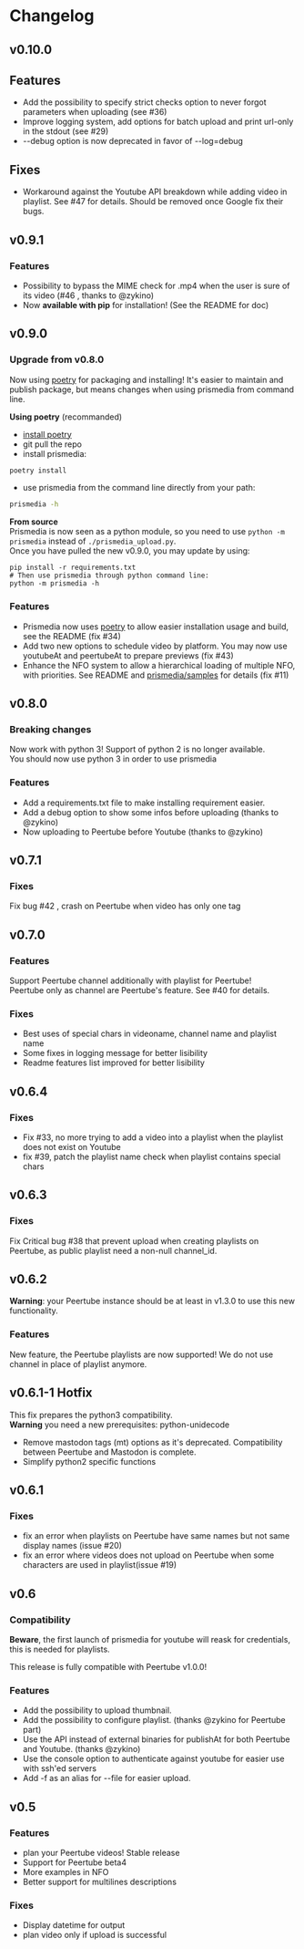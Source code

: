 # Changelog

## v0.10.0

## Features
 - Add the possibility to specify strict checks option to never forgot parameters when uploading (see #36)
 - Improve logging system, add options for batch upload and print url-only in the stdout (see #29)
 - --debug option is now deprecated in favor of --log=debug 
 
## Fixes
 - Workaround against the Youtube API breakdown while adding video in playlist. See #47 for details. Should be removed once Google fix their bugs.


## v0.9.1

### Features
 - Possibility to bypass the MIME check for .mp4 when the user is sure of its video (#46 , thanks to @zykino)
 - Now **available with pip** for installation! (See the README for doc)


## v0.9.0

### Upgrade from v0.8.0
Now using [poetry](https://python-poetry.org/) for packaging and installing! It's easier to maintain and publish package, but means changes when using prismedia from command line.  

**Using poetry** (recommanded)

- [install poetry](https://python-poetry.org/docs/#installation)
- git pull the repo
- install prismedia:
```bash
poetry install
```
- use prismedia from the command line directly from your path:
```bash
prismedia -h
```

**From source**  
Prismedia is now seen as a python module, so you need to use `python -m prismedia` instead of `./prismedia_upload.py`.  
Once you have pulled the new v0.9.0, you may update by using:
```
pip install -r requirements.txt
# Then use prismedia through python command line:
python -m prismedia -h
```

### Features
 - Prismedia now uses [poetry](https://python-poetry.org) to allow easier installation usage and build, see the README (fix #34)
 - Add two new options to schedule video by platform. You may now use youtubeAt and peertubeAt to prepare previews (fix #43)
 - Enhance the NFO system to allow a hierarchical loading of multiple NFO, with priorities. See README and [prismedia/samples](prismedia/samples) for details (fix #11)

## v0.8.0

### Breaking changes
Now work with python 3! Support of python 2 is no longer available.  
You should now use python 3 in order to use prismedia

### Features
 - Add a requirements.txt file to make installing requirement easier.  
 - Add a debug option to show some infos before uploading (thanks to @zykino)  
 - Now uploading to Peertube before Youtube (thanks to @zykino)

## v0.7.1

### Fixes
Fix bug #42 , crash on Peertube when video has only one tag

## v0.7.0

### Features
Support Peertube channel additionally with playlist for Peertube!  
Peertube only as channel are Peertube's feature. See #40 for details.

### Fixes
 - Best uses of special chars in videoname, channel name and playlist name
 - Some fixes in logging message for better lisibility
 - Readme features list improved for better lisibility

## v0.6.4

### Fixes
 - Fix #33, no more trying to add a video into a playlist when the playlist does not exist on Youtube
 - fix #39, patch the playlist name check when playlist contains special chars

## v0.6.3

### Fixes
Fix Critical bug #38 that prevent upload when creating playlists on Peertube, as public playlist need a non-null channel_id.

## v0.6.2

**Warning**: your Peertube instance should be at least in v1.3.0 to use this new functionality.

### Features
New feature, the Peertube playlists are now supported!
We do not use channel in place of playlist anymore.

## v0.6.1-1 Hotfix
This fix prepares the python3 compatibility.  
**Warning** you need a new prerequisites: python-unidecode

 - Remove mastodon tags (mt) options as it's deprecated. Compatibility between Peertube and Mastodon is complete.
 - Simplify python2 specific functions

## v0.6.1

### Fixes
 - fix an error when playlists on Peertube have same names but not same display names (issue #20)
 - fix an error where videos does not upload on Peertube when some characters are used in playlist(issue #19)

## v0.6

### Compatibility ###
**Beware**, the first launch of prismedia for youtube will reask for credentials, this is needed for playlists.

This release is fully compatible with Peertube v1.0.0!

### Features
 - Add the possibility to upload thumbnail.
 - Add the possibility to configure playlist. (thanks @zykino for Peertube part)
 - Use the API instead of external binaries for publishAt for both Peertube and Youtube. (thanks @zykino)
 - Use the console option to authenticate against youtube for easier use with ssh'ed servers
 - Add -f as an alias for --file for easier upload.

## v0.5

### Features
 - plan your Peertube videos! Stable release
 - Support for Peertube beta4
 - More examples in NFO
 - Better support for multilines descriptions

### Fixes
 - Display datetime for output
 - plan video only if upload is successful